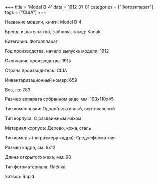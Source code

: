 +++
title = 'Model B-4'
data = 1912-01-01
categories = ["Фотоаппарат"]
tags = ["США"]
+++

Название модели, книги: Model B-4

Бренд, издательство, фабрика, завод: Kodak

Категория: Фотоаппарат

Год производства, начало выпуска модели: 1912

Окончание производства: 1915

Страна производитель: США

Инвентаризационный номер: 659

Вес, гр: 783

Размер аппарата  собранном виде, мм: 190x110x45

Тип компоновки: Однообъективный, вертикальный

Тип корпуса: С раздвижным мехом

Материал корпуса: Дерево, кожа, сталь

Тип камеры (по размеру кадра): Среднеформатная

Размер кадра, см: 9х12

Длина открытого меха, мм: 90

Тип фотоматериала: Плёнка

Затвор: Rapid

